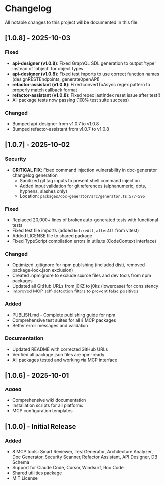 # Changelog

All notable changes to this project will be documented in this file.

## [1.0.8] - 2025-10-03

### Fixed
- **api-designer (v1.0.8)**: Fixed GraphQL SDL generation to output 'type' instead of 'object' for object types
- **api-designer (v1.0.8)**: Fixed test imports to use correct function names (designRESTEndpoints, generateOpenAPI)
- **refactor-assistant (v1.0.8)**: Fixed convertToAsync regex pattern to properly match callback format
- **refactor-assistant (v1.0.8)**: Fixed regex lastIndex reset issue after test()
- All package tests now passing (100% test suite success)

### Changed
- Bumped api-designer from v1.0.7 to v1.0.8
- Bumped refactor-assistant from v1.0.7 to v1.0.8

## [1.0.7] - 2025-10-02

### Security
- **CRITICAL FIX**: Fixed command injection vulnerability in doc-generator changelog generation
  - Sanitized git tag inputs to prevent shell command injection
  - Added input validation for git references (alphanumeric, dots, hyphens, slashes only)
  - Location: `packages/doc-generator/src/generator.ts:577-596`

### Fixed
- Replaced 20,000+ lines of broken auto-generated tests with functional tests
- Fixed test file imports (added `beforeAll`, `afterAll` from vitest)
- Added LICENSE file to shared package
- Fixed TypeScript compilation errors in utils.ts (CodeContext interface)

### Changed
- Optimized .gitignore for npm publishing (included dist/, removed package-lock.json exclusion)
- Created .npmignore to exclude source files and dev tools from npm packages
- Updated all GitHub URLs from j0KZ to j0kz (lowercase) for consistency
- Improved MCP self-detection filters to prevent false positives

### Added
- PUBLISH.md - Complete publishing guide for npm
- Comprehensive test suites for all 8 MCP packages
- Better error messages and validation

### Documentation
- Updated README with corrected GitHub URLs
- Verified all package.json files are npm-ready
- All packages tested and working via MCP interface

## [1.0.6] - 2025-10-01

### Added
- Comprehensive wiki documentation
- Installation scripts for all platforms
- MCP configuration templates

## [1.0.0] - Initial Release

### Added
- 8 MCP tools: Smart Reviewer, Test Generator, Architecture Analyzer, Doc Generator, Security Scanner, Refactor Assistant, API Designer, DB Schema
- Support for Claude Code, Cursor, Windsurf, Roo Code
- Shared utilities package
- MIT License
